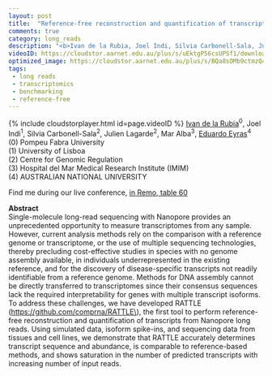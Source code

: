 ```yaml
---
layout: post
title:  "Reference-free reconstruction and quantification of transcriptomes from Nanopore long-read sequencing"
comments: true
category: long_reads
description: "<b>Ivan de la Rubia, Joel Indi, Silvia Carbonell-Sala, Julien Lagarde, Mar Alba, Eduardo Eyras</b><br/>Single-molecule long-read sequencing with Nanopore..."
videoID: https://cloudstor.aarnet.edu.au/plus/s/uEktgP56csUPSf1/download
optimized_image: https://cloudstor.aarnet.edu.au/plus/s/BQa8sOMb9ctmzQ4/download
tags:
 - long reads
 - transcriptomics
 - benchmarking
 - reference-free
---
```

{% include cloudstorplayer.html id=page.videoID %}
[Ivan de la Rubia](https://github.com/comprna/RATTLE)<sup>0</sup>, Joel Indi<sup>1</sup>, Silvia Carbonell-Sala<sup>2</sup>, Julien Lagarde<sup>2</sup>, Mar Alba<sup>3</sup>, [<u>Eduardo Eyras</u>](https://github.com/comprna/RATTLE)<sup>4</sup><br/>
\(0\) Pompeu Fabra University<br/>
\(1\) University of Lisboa<br/>
\(2\) Centre for Genomic Regulation<br/>
\(3\) Hospital del Mar Medical Research Institute (IMIM)<br/>
\(4\) AUSTRALIAN NATIONAL UNIVERSITY

Find me during our live conference, [in Remo, table 60](https://remo.co)

<b>Abstract</b><br/>
Single-molecule long-read sequencing with Nanopore provides an unprecedented opportunity to measure transcriptomes from any sample. However, current analysis methods rely on the comparison with a reference genome or transcriptome, or the use of multiple sequencing technologies, thereby precluding cost-effective studies in species with no genome assembly available, in individuals underrepresented in the existing reference, and for the discovery of disease-specific transcripts not readily identifiable from a reference genome. Methods for DNA assembly cannot be directly transferred to transcriptomes since their consensus sequences lack the required interpretability for genes with multiple transcript isoforms. To address these challenges, we have developed RATTLE \(https://github.com/comprna/RATTLE\), the first tool to perform reference-free reconstruction and quantification of transcripts from Nanopore long reads. Using simulated data, isoform spike-ins, and sequencing data from tissues and cell lines, we demonstrate that RATTLE accurately determines transcript sequence and abundance, is comparable to reference-based methods, and shows saturation in the number of predicted transcripts with increasing number of input reads.
